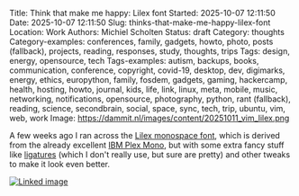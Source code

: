 Title: Think that make me happy: Lilex font
Started: 2025-10-07 12:11:50
Date: 2025-10-07 12:11:50
Slug: thinks-that-make-me-happy-lilex-font
Location: Work
Authors: Michiel Scholten
Status: draft
Category: thoughts
Category-examples: conferences, family, gadgets, howto, photo, posts (fallback), projects, reading, responses, study, thoughts, trips
Tags: design, energy, opensource, tech
Tags-examples: autism, backups, books, communication, conference, copyright, covid-19, desktop, dev, digimarks, energy, ethics, europython, family, fosdem, gadgets, gaming, hackercamp, health, hosting, howto, journal, kids, life, link, linux, meta, mobile, music, networking, notifications, opensource, photography, python, rant (fallback), reading, science, secondbrain, social, space, sync, tech, trip, ubuntu, vim, web, work
Image: https://dammit.nl/images/content/20251011_vim_lilex.png

A few weeks ago I ran across the [Lilex monospace font](https://lilex.myrt.co/), which is derived from the already excellent [IBM Plex Mono](https://github.com/IBM/plex), but with some extra fancy stuff like [ligatures]() (which I don't really use, but sure are pretty) and other tweaks to make it look even better.

[![Linked image](https://dammit.nl/images/content/20251011_vim_lilex.png)](https://dammit.nl/images/content/20251011_vim_lilex.png)

<!-- -- Cheat-sheet ------

[books page]({filename}../pages/books.md)
[hello post]({filename}../posts/hello.md)
[![Linked image](https://dammit.nl/images/content/example.png)](https://dammit.nl/images/content/example.png)
[![Linked gallery image](https://shuttereye.org/images/70/707272f27b6b7a68_2000-2000.jpg)](https://shuttereye.org/gallery/subgallery/IMG_example.jpg/view/)
-->
